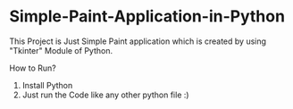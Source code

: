 # Simple-Paint-Application-in-Python
This Project is Just Simple Paint application which is created by using "Tkinter" Module of Python. 

How to Run?
1. Install Python
2. Just run the Code like any other python file :)
